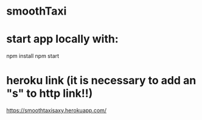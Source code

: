 # smoothTaxi

# start app locally with: 
npm install
npm start

# heroku link (it is necessary to add an "s" to http link!!)
https://smoothtaxisaxy.herokuapp.com/
